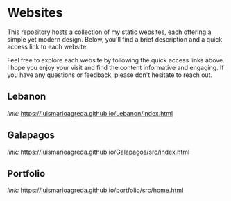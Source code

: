 # Websites
This repository hosts a collection of my static websites, each offering a simple yet modern design. Below, you'll find a brief description and a quick access link to each website.

Feel free to explore each website by following the quick access links above. I hope you enjoy your visit and find the content informative and engaging. If you have any questions or feedback, please don't hesitate to reach out.

## Lebanon
*link:* https://luismarioagreda.github.io/Lebanon/index.html

## Galapagos 
*link:* https://luismarioagreda.github.io/Galapagos/src/index.html

## Portfolio  
*link:* https://luismarioagreda.github.io/portfolio/src/home.html

